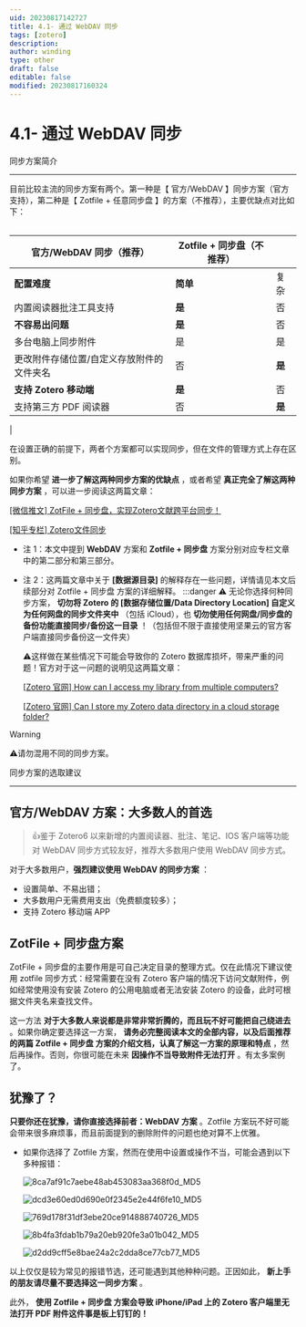 ```yaml
---
uid: 20230817142727
title: 4.1- 通过 WebDAV 同步
tags: [zotero]
description: 
author: winding
type: other
draft: false
editable: false
modified: 20230817160324
---
```


# 4.1- 通过 WebDAV 同步

同步方案简介

---

目前比较主流的同步方案有两个。第一种是【 官方/WebDAV 】同步方案（官方支持），第二种是【 Zotfile + 任意同步盘 】的方案（不推荐），主要优缺点对比如下：

|                                           |                                |        |
| ----------------------------------------- | ------------------------------ | ------ |

| **官方/WebDAV 同步（推荐）**               | **Zotfile + 同步盘（不推荐）** |        |
| ---                                       | ---                            | ---    |
| **配置难度**                              | **简单**                       | 复杂   |
| 内置阅读器批注工具支持                    | **是**                         | 否     |
| **不容易出问题**                          | **是**                         | 否     |
| 多台电脑上同步附件                        | 是                             | 是     |
| 更改附件存储位置/自定义存放附件的文件夹名 | 否                             | **是** |
| **支持 Zotero 移动端**                      | **是**                         | 否     |
| 支持第三方 PDF 阅读器                       | 否                             | **是**
|

在设置正确的前提下，两者个方案都可以实现同步，但在文件的管理方式上存在区别。

如果你希望 **进一步了解这两种同步方案的优缺点** ，或者希望 **真正完全了解这两种同步方案** ，可以进一步阅读这两篇文章：

[ \[微信推文\] ZotFile + 同步盘，实现Zotero文献跨平台同步！](https://gitee.com/link?target=https%3A%2F%2Fmp.weixin.qq.com%2Fs%2F0heWcOlwgrF6GHmPTc-poA)

[ \[知乎专栏\] Zotero文件同步](https://gitee.com/link?target=https%3A%2F%2Fzhuanlan.zhihu.com%2Fp%2F361587962)

* 注 1：本文中提到 **WebDAV** 方案和 **Zotfile + 同步盘** 方案分别对应专栏文章中的第二部分和第三部分。
* 注 2：这两篇文章中关于 **\[数据源目录\]** 的解释存在一些问题，详情请见本文后续部分对 Zotfile + 同步盘 方案的详细解释。 :::danger ⚠️ 无论你选择何种同步方案， **切勿将 Zotero 的 \[数据存储位置/Data Directory Location\] 自定义为任何网盘的同步文件夹中** （包括 iCloud），也 **切勿使用任何网盘/同步盘的备份功能直接同步/备份这一目录** ！（包括但不限于直接使用坚果云的官方客户端直接同步备份这一文件夹）

    ⚠️这样做在某些情况下可能会导致你的 Zotero 数据库损坏，带来严重的问题！官方对于这一问题的说明见这两篇文章：

    [ \[Zotero 官网\] How can I access my library from multiple computers?](https://www.zotero.org/support/sync#alternative_syncing_solutions)

    [ \[Zotero 官网\] Can I store my Zotero data directory in a cloud storage folder?](https://www.zotero.org/support/kb/data_directory_in_cloud_storage_folder)

> [!warning]
> ⚠️请勿混用不同的同步方案。

同步方案的选取建议

---


官方/WebDAV 方案：大多数人的首选
--------------------

> 👍鉴于 Zotero6 以来新增的内置阅读器、批注、笔记、IOS 客户端等功能对 WebDAV 同步方式较友好，推荐大多数用户使用 WebDAV 同步方式。

对于大多数用户，**强烈建议使用 WebDAV 的同步方案** ：

* 设置简单、不易出错；
* 大多数用户无需费用支出（免费额度较多）；
* 支持 Zotero 移动端 APP

ZotFile + 同步盘方案
---------------

ZotFile + 同步盘的主要作用是可自己决定目录的整理方式。仅在此情况下建议使用 zotfile 同步方式：经常需要在没有 Zotero 客户端的情况下访问文献附件，例如经常使用没有安装 Zotero 的公用电脑或者无法安装 Zotero 的设备，此时可根据文件夹名来查找文件。

这一方法 **对于大多数人来说都是非常非常折腾的，而且玩不好可能把自己绕进去** 。如果你确定要选择这一方案， **请务必完整阅读本文的全部内容，以及后面推荐的两篇 Zotfile + 同步盘 方案的介绍文档，认真了解这一方案的原理和特点** ，然后再操作。否则，你很可能在未来 **因操作不当导致附件无法打开** 。有太多案例了。

犹豫了？
----

**只要你还在犹豫，请你直接选择前者：WebDAV 方案** 。Zotfile 方案玩不好可能会带来很多麻烦事，而且前面提到的删除附件的问题也绝对算不上优雅。

* 如果你选择了 Zotfile 方案，然而在使用中设置或操作不当，可能会遇到以下多种报错：

    ![8ca7af91c7aebe48ab453083aa368f0d_MD5](https://cdn.pkmer.cn/images/202308171529255.png!pkmer)

    ![dcd3e60ed0d690e0f2345e2e44f6fe10_MD5](https://cdn.pkmer.cn/images/202308171529256.png!pkmer)

    ![769d178f31df3ebe20ce914888740726_MD5](https://cdn.pkmer.cn/images/202308171529257.png!pkmer)

    ![8b4fa3fdab1b79a20eb920fe3a01b042_MD5](https://cdn.pkmer.cn/images/202308171529258.png!pkmer)

    ![d2dd9cff5e8bae24a2c2dda8ce77cb77_MD5](https://cdn.pkmer.cn/images/202308171529259.png!pkmer)

以上仅仅是较为常见的报错节选，还可能遇到其他种种问题。正因如此， **新上手的朋友请尽量不要选择这一同步方案** 。

此外， **使用 Zotfile + 同步盘 方案会导致 iPhone/iPad 上的 Zotero 客户端里无法打开 PDF 附件这件事是板上钉钉的！**